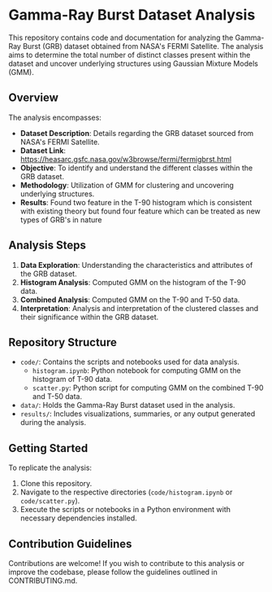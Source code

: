 # Gamma-Ray Burst Dataset Analysis

This repository contains code and documentation for analyzing the Gamma-Ray Burst (GRB) dataset obtained from NASA's FERMI Satellite. The analysis aims to determine the total number of distinct classes present within the dataset and uncover underlying structures using Gaussian Mixture Models (GMM).

## Overview

The analysis encompasses:

- **Dataset Description**: Details regarding the GRB dataset sourced from NASA's FERMI Satellite.
- **Dataset Link**: https://heasarc.gsfc.nasa.gov/w3browse/fermi/fermigbrst.html
- **Objective**: To identify and understand the different classes within the GRB dataset.
- **Methodology**: Utilization of GMM for clustering and uncovering underlying structures.
- **Results**: Found two feature in the T-90 histogram which is consistent with existing theory but found four feature which can be treated as new types of GRB's in nature
## Analysis Steps

1. **Data Exploration**: Understanding the characteristics and attributes of the GRB dataset.
2. **Histogram Analysis**: Computed GMM on the histogram of the T-90 data.
3. **Combined Analysis**: Computed GMM on the T-90 and T-50 data.
4. **Interpretation**: Analysis and interpretation of the clustered classes and their significance within the GRB dataset.

## Repository Structure

- `code/`: Contains the scripts and notebooks used for data analysis.
  - `histogram.ipynb`: Python notebook for computing GMM on the histogram of T-90 data.
  - `scatter.py`: Python script for computing GMM on the combined T-90 and T-50 data.
- `data/`: Holds the Gamma-Ray Burst dataset used in the analysis.
- `results/`: Includes visualizations, summaries, or any output generated during the analysis.

## Getting Started

To replicate the analysis:

1. Clone this repository.
2. Navigate to the respective directories (`code/histogram.ipynb` or `code/scatter.py`).
3. Execute the scripts or notebooks in a Python environment with necessary dependencies installed.

## Contribution Guidelines

Contributions are welcome! If you wish to contribute to this analysis or improve the codebase, please follow the guidelines outlined in CONTRIBUTING.md.
